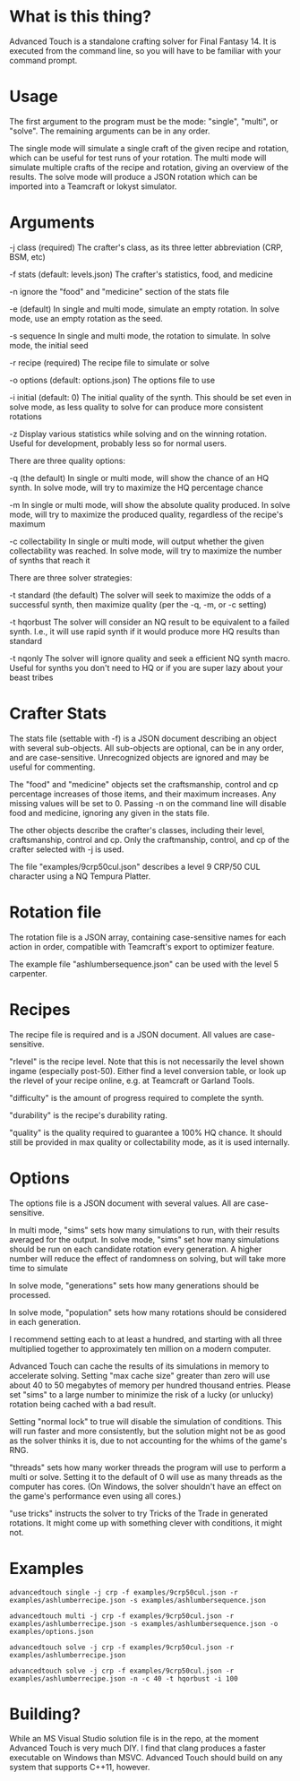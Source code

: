 # What is this thing?
Advanced Touch is a standalone crafting solver for Final Fantasy 14. It is executed from the command line, so you will have to be familiar with your command prompt.

# Usage
The first argument to the program must be the mode: "single", "multi", or "solve". The remaining arguments can be in any order.

The single mode will simulate a single craft of the given recipe and rotation, which can be useful for test runs of your rotation.
The multi mode will simulate multiple crafts of the recipe and rotation, giving an overview of the results.
The solve mode will produce a JSON rotation which can be imported into a Teamcraft or lokyst simulator.

# Arguments
-j class (required)
	The crafter's class, as its three letter abbreviation (CRP, BSM, etc)

-f stats (default: levels.json)
	The crafter's statistics, food, and medicine

-n
	ignore the "food" and "medicine" section of the stats file

-e (default)
	In single and multi mode, simulate an empty rotation. In solve mode, use an empty rotation as the seed.

-s sequence
	In single and multi mode, the rotation to simulate. In solve mode, the initial seed

-r recipe (required)
	The recipe file to simulate or solve

-o options (default: options.json)
	The options file to use

-i initial (default: 0)
	The initial quality of the synth. This should be set even in solve mode, as less quality to solve for can produce more consistent rotations

-z
	Display various statistics while solving and on the winning rotation. Useful for development, probably less so for normal users.

There are three quality options:

-q	(the default)
	In single or multi mode, will show the chance of an HQ synth. In solve mode, will try to maximize the HQ percentage chance

-m
	In single or multi mode, will show the absolute quality produced. In solve mode, will try to maximize the produced quality, regardless of the recipe's maximum

-c collectability
	In single or multi mode, will output whether the given collectability was reached. In solve mode, will try to maximize the number of synths that reach it

There are three solver strategies:

-t standard (the default)
	The solver will seek to maximize the odds of a successful synth, then maximize quality (per the -q, -m, or -c setting)

-t hqorbust
	The solver will consider an NQ result to be equivalent to a failed synth. I.e., it will use rapid synth if it would produce more HQ results than standard

-t nqonly
	The solver will ignore quality and seek a efficient NQ synth macro. Useful for synths you don't need to HQ or if you are super lazy about your beast tribes

# Crafter Stats
The stats file (settable with -f) is a JSON document describing an object with several sub-objects. All sub-objects are optional, can be in any order, and are case-sensitive. Unrecognized objects are ignored and may be useful for commenting.

The "food" and "medicine" objects set the craftsmanship, control and cp percentage increases of those items, and their maximum increases. Any missing values will be set to 0. Passing -n on the command line will disable food and medicine, ignoring any given in the stats file.

The other objects describe the crafter's classes, including their level, craftsmanship, control and cp. Only the craftmanship, control, and cp of the crafter selected with -j is used.

The file "examples/9crp50cul.json" describes a level 9 CRP/50 CUL character using a NQ Tempura Platter.

# Rotation file
The rotation file is a JSON array, containing case-sensitive names for each action in order, compatible with Teamcraft's export to optimizer feature.

The example file "ashlumbersequence.json" can be used with the level 5 carpenter.

# Recipes
The recipe file is required and is a JSON document. All values are case-sensitive.

"rlevel" is the recipe level. Note that this is not necessarily the level shown ingame (especially post-50). Either find a level conversion table, or look up the rlevel of your recipe online, e.g. at Teamcraft or Garland Tools.

"difficulty" is the amount of progress required to complete the synth.

"durability" is the recipe's durability rating.

"quality" is the quality required to guarantee a 100% HQ chance. It should still be provided in max quality or collectability mode, as it is used internally.

# Options

The options file is a JSON document with several values. All are case-sensitive.

In multi mode, "sims" sets how many simulations to run, with their results averaged for the output. In solve mode, "sims" set how many simulations should be run on each candidate rotation every generation. A higher number will reduce the effect of randomness on solving, but will take more time to simulate

In solve mode, "generations" sets how many generations should be processed.

In solve mode, "population" sets how many rotations should be considered in each generation.

I recommend setting each to at least a hundred, and starting with all three multiplied together to approximately ten million on a modern computer.

Advanced Touch can cache the results of its simulations in memory to accelerate solving. Setting "max cache size" greater than zero will use about 40 to 50 megabytes of memory per hundred thousand entries. Please set "sims" to a large number to minimize the risk of a lucky (or unlucky) rotation being cached with a bad result.

Setting "normal lock" to true will disable the simulation of conditions. This will run faster and more consistently, but the solution might not be as good as the solver thinks it is, due to not accounting for the whims of the game's RNG.

"threads" sets how many worker threads the program will use to perform a multi or solve. Setting it to the default of 0 will use as many threads as the computer has cores. (On Windows, the solver shouldn't have an effect on the game's performance even using all cores.)

"use tricks" instructs the solver to try Tricks of the Trade in generated rotations. It might come up with something clever with conditions, it might not.

# Examples
`advancedtouch single -j crp -f examples/9crp50cul.json -r examples/ashlumberrecipe.json -s examples/ashlumbersequence.json`

`advancedtouch multi -j crp -f examples/9crp50cul.json -r examples/ashlumberrecipe.json -s examples/ashlumbersequence.json -o examples/options.json`

`advancedtouch solve -j crp -f examples/9crp50cul.json -r examples/ashlumberrecipe.json`

`advancedtouch solve -j crp -f examples/9crp50cul.json -r examples/ashlumberrecipe.json -n -c 40 -t hqorbust -i 100`

# Building?
While an MS Visual Studio solution file is in the repo, at the moment Advanced Touch is very much DIY. I find that clang produces a faster executable on Windows than MSVC. Advanced Touch should build on any system that supports C++11, however.
